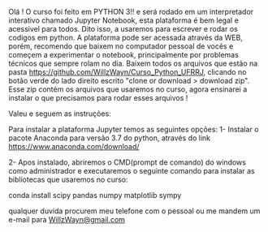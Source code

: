 Olá !
O curso foi feito em PYTHON 3!! e será rodado em um interpretador interativo chamado Jupyter Notebook, esta plataforma é bem legal e acessivel para todos. Dito isso, a usaremos para escrever e rodar os codigos em python. A plataforma pode ser acessada através da WEB, porém, recomendo que baixem no computador pessoal de vocês e começem a experimentar o notebook, principalmente por problemas técnicos que sempre rolam no dia. Baixem todos os arquivos que estão na pasta https://github.com/WillzWayn/Curso_Python_UFRRJ, clicando no botão verde do lado direito escrito "clone or download > download zip". Esse zip contém os arquivos que usaremos no curso, agora ensinarei a instalar o que precisamos para rodar esses arquivos !

Valeu e seguem as instruções:

Para instalar a plataforma Jupyter temos as seguintes opções:
1- Instalar o pacote Anaconda para versão 3.7 do python, através do link
https://www.anaconda.com/download/

2- Apos instalado, abriremos o CMD(prompt de comando) do windows como administrador e executaremos o seguinte comando para instalar as bibliotecas que usaremos no curso:

conda install scipy pandas numpy matplotlib sympy

qualquer duvida procurem meu telefone com o pessoal ou me mandem
um e-mail para WillzWayn@gmail.com
